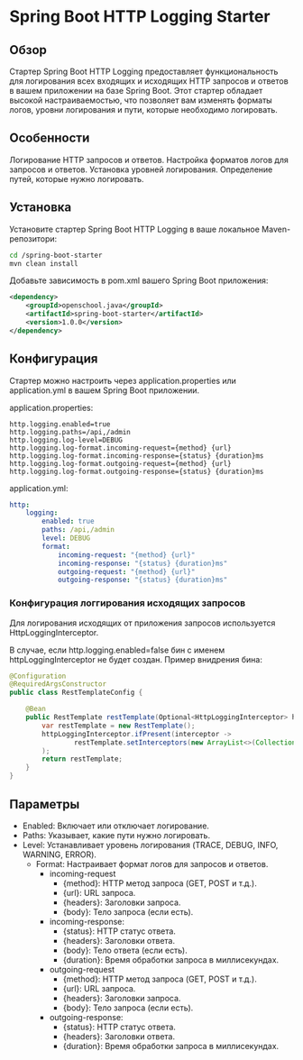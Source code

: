 # Spring Boot HTTP Logging Starter
## Обзор
Стартер Spring Boot HTTP Logging предоставляет функциональность для логирования всех входящих и исходящих HTTP запросов и ответов в вашем приложении на базе Spring Boot. Этот стартер обладает высокой настраиваемостью, что позволяет вам изменять форматы логов, уровни логирования и пути, которые необходимо логировать.

## Особенности
Логирование HTTP запросов и ответов.
Настройка форматов логов для запросов и ответов.
Установка уровней логирования.
Определение путей, которые нужно логировать.

## Установка
Установите стартер Spring Boot HTTP Logging в ваше локальное Maven-репозитори:

``` sh
cd /spring-boot-starter
mvn clean install 
```

Добавьте зависимость в pom.xml вашего Spring Boot приложения:

```xml
<dependency>
    <groupId>openschool.java</groupId>
    <artifactId>spring-boot-starter</artifactId>
    <version>1.0.0</version>
</dependency>
```

## Конфигурация
Стартер можно настроить через application.properties или application.yml в вашем Spring Boot приложении.

application.properties:
``` properties
http.logging.enabled=true
http.logging.paths=/api,/admin
http.logging.log-level=DEBUG
http.logging.log-format.incoming-request={method} {url}
http.logging.log-format.incoming-response={status} {duration}ms
http.logging.log-format.outgoing-request={method} {url}
http.logging.log-format.outgoing-response={status} {duration}ms
```

application.yml:
```yaml
http:
    logging:
        enabled: true
        paths: /api,/admin
        level: DEBUG
        format:
            incoming-request: "{method} {url}"
            incoming-response: "{status} {duration}ms"
            outgoing-request: "{method} {url}"
            outgoing-response: "{status} {duration}ms"
```

### Конфигурация логгирования исходящих запросов
Для логирования исходящих от приложения запросов используется HttpLoggingInterceptor.

В случае, если http.logging.enabled=false бин с именем httpLoggingInterceptor не будет создан.
Пример внидрения бина:
```java
@Configuration
@RequiredArgsConstructor
public class RestTemplateConfig {

    @Bean
    public RestTemplate restTemplate(Optional<HttpLoggingInterceptor> httpLoggingInterceptor) {
        var restTemplate = new RestTemplate();
        httpLoggingInterceptor.ifPresent(interceptor ->
                restTemplate.setInterceptors(new ArrayList<>(Collections.singletonList(interceptor)))
        );
        return restTemplate;
    }
}

```

## Параметры 
- Enabled: Включает или отключает логирование.
- Paths: Указывает, какие пути нужно логировать.
- Level: Устанавливает уровень логирования (TRACE, DEBUG, INFO, WARNING, ERROR).
  - Format: Настраивает формат логов для запросов и ответов.
    -  incoming-request
          - {method}: HTTP метод запроса (GET, POST и т.д.).
          - {url}: URL запроса.
          - {headers}: Заголовки запроса.
          - {body}: Тело запроса (если есть).
      - incoming-response:
          - {status}: HTTP статус ответа. 
          - {headers}: Заголовки ответа. 
          - {body}: Тело ответа (если есть). 
          - {duration}: Время обработки запроса в миллисекундах.
    -  outgoing-request
       - {method}: HTTP метод запроса (GET, POST и т.д.).
       - {url}: URL запроса.
       - {headers}: Заголовки запроса.
       - {body}: Тело запроса (если есть).
    - outgoing-response:
        - {status}: HTTP статус ответа.
        - {headers}: Заголовки ответа.
        - {duration}: Время обработки запроса в миллисекундах.